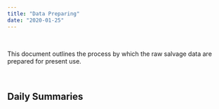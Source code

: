 ```yaml
---
title: "Data Preparing"
date: "2020-01-25"
---
```


<br>

This document outlines the process by which the raw salvage data are prepared for present use.

<br>

## Daily Summaries 

